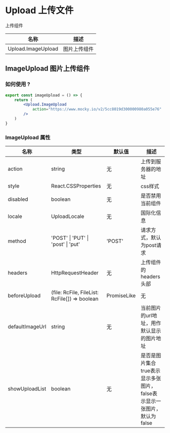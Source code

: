 # Upload 上传文件

上传组件

|名称               |描述
|-------            |---------
|Upload.ImageUpload | 图片上传组件

## ImageUpload 图片上传组件

### 如何使用 ? 

```jsx
export const imageUpload = () => {
    return (
        <Upload.ImageUpload
            action="https://www.mocky.io/v2/5cc8019d300000980a055e76"
        />
    )
}
```

### ImageUpload 属性

|名称        | 类型                | 默认值            | 描述
|----       |----                |-----               |------
|action      |string              |无                  |上传到服务器的地址
|style  |React.CSSProperties | 无    |    css样式
|disabled  |boolean | 无     |  是否禁用当前组件
|locale     |UploadLocale   | 无 | 国际化信息
|method     | 'POST' &#124; 'PUT' &#124; 'post' &#124; 'put'| 'POST' |  请求方式，默认为post请求
|headers | HttpRequestHeader |无|  上传组件的headers头部
|beforeUpload | (file: RcFile, FileList: RcFile[]) => boolean | PromiseLike<void> | 无 |上传之前触发的事件，可以用作文件大小拦截
|defaultImageUrl | string | 无  | 当前图片的url地址，用作默认显示的图片地址
|showUploadList | boolean | 无 | 是否是图片集合 true表示显示多张图片，false表示显示一张图片，默认为false
